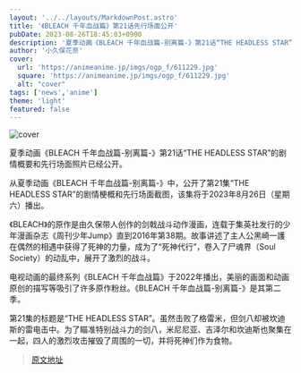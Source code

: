 ```yaml
---
layout: '../../layouts/MarkdownPost.astro'
title: '《BLEACH 千年血战篇》第21话先行场面公开'
pubDate: 2023-08-26T18:45:03+0900
description: '夏季动画《BLEACH 千年血战篇-别离篇-》第21话“THE HEADLESS STAR”的剧情概要和先行场面照片已经公开。'
author: '小久保花奈'
cover:
  url: 'https://animeanime.jp/imgs/ogp_f/611229.jpg'
  square: 'https://animeanime.jp/imgs/ogp_f/611229.jpg'
  alt: "cover"
tags: ['news','anime']
theme: 'light'
featured: false
---
```


![cover](https://animeanime.jp/imgs/ogp_f/611229.jpg)

夏季动画《BLEACH 千年血战篇-别离篇-》第21话“THE HEADLESS STAR”的剧情概要和先行场面照片已经公开。

从夏季动画《BLEACH 千年血战篇-别离篇-》中，公开了第21集“THE HEADLESS STAR”的剧情梗概和先行场面截图，该集将于2023年8月26日（星期六）播出。

《BLEACH》的原作是由久保带人创作的剑戟战斗动作漫画，连载于集英社发行的少年漫画杂志《周刊少年Jump》直到2016年第38期。故事讲述了主人公黑崎一護在偶然的相遇中获得了死神的力量，成为了“死神代行”，卷入了尸魂界（Soul Society）的动乱中，展开了激烈的战斗。

电视动画的最终系列《BLEACH 千年血战篇》于2022年播出，美丽的画面和动画原创的描写等吸引了许多原作粉丝。《BLEACH 千年血战篇-别离篇-》是其第二季。

第21集的标题是“THE HEADLESS STAR”。虽然击败了格雷米，但剑八却被坎迪斯的雷电击中。为了瞄准特别战斗力的剑八，米尼尼亚、吉泽尔和坎迪斯也聚集在一起，四人的激烈攻击摧毁了周围的一切，并将死神们作为食物。

>[原文地址](https://animeanime.jp/article/2023/08/26/79533.html)  